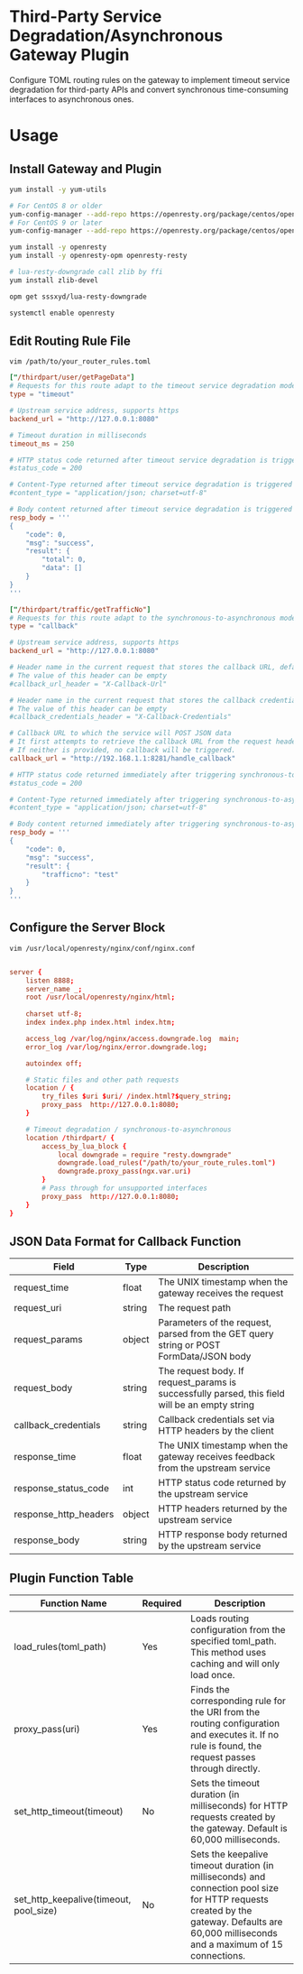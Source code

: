 # Third-Party Service Degradation/Asynchronous Gateway Plugin
Configure TOML routing rules on the gateway to implement timeout service degradation for third-party APIs and convert synchronous time-consuming interfaces to asynchronous ones.

# Usage
## Install Gateway and Plugin
```bash
yum install -y yum-utils

# For CentOS 8 or older
yum-config-manager --add-repo https://openresty.org/package/centos/openresty.repo
# For CentOS 9 or later
yum-config-manager --add-repo https://openresty.org/package/centos/openresty2.repo

yum install -y openresty
yum install -y openresty-opm openresty-resty

# lua-resty-downgrade call zlib by ffi
yum install zlib-devel

opm get sssxyd/lua-resty-downgrade

systemctl enable openresty
```

## Edit Routing Rule File
`vim /path/to/your_router_rules.toml`
```toml
["/thirdpart/user/getPageData"]
# Requests for this route adapt to the timeout service degradation mode
type = "timeout"

# Upstream service address, supports https
backend_url = "http://127.0.0.1:8080"

# Timeout duration in milliseconds
timeout_ms = 250

# HTTP status code returned after timeout service degradation is triggered (default is 200)
#status_code = 200

# Content-Type returned after timeout service degradation is triggered (default is JSON)
#content_type = "application/json; charset=utf-8"

# Body content returned after timeout service degradation is triggered
resp_body = '''
{
    "code": 0,
    "msg": "success",
    "result": {
        "total": 0,
        "data": []
    }
}
'''

["/thirdpart/traffic/getTrafficNo"]
# Requests for this route adapt to the synchronous-to-asynchronous mode
type = "callback"

# Upstream service address, supports https
backend_url = "http://127.0.0.1:8080"

# Header name in the current request that stores the callback URL, default: X-Callback-Url
# The value of this header can be empty
#callback_url_header = "X-Callback-Url"

# Header name in the current request that stores the callback credentials, default: X-Callback-Credentials
# The value of this header can be empty
#callback_credentials_header = "X-Callback-Credentials"

# Callback URL to which the service will POST JSON data
# It first attempts to retrieve the callback URL from the request header, and if not set, falls back to this URL.
# If neither is provided, no callback will be triggered.
callback_url = "http://192.168.1.1:8281/handle_callback"

# HTTP status code returned immediately after triggering synchronous-to-asynchronous mode (default is 200)
#status_code = 200

# Content-Type returned immediately after triggering synchronous-to-asynchronous mode (default is JSON)
#content_type = "application/json; charset=utf-8"

# Body content returned immediately after triggering synchronous-to-asynchronous mode
resp_body = '''
{
    "code": 0,
    "msg": "success",
    "result": {
        "trafficno": "test"
    }
}
'''
```

## Configure the Server Block
`vim /usr/local/openresty/nginx/conf/nginx.conf`
```conf

server {
    listen 8888;
    server_name _;
    root /usr/local/openresty/nginx/html;
    
    charset utf-8;
    index index.php index.html index.htm;

    access_log /var/log/nginx/access.downgrade.log  main;
    error_log /var/log/nginx/error.downgrade.log;

    autoindex off;

    # Static files and other path requests
    location / {
        try_files $uri $uri/ /index.html?$query_string;
        proxy_pass  http://127.0.0.1:8080; 
    }

    # Timeout degradation / synchronous-to-asynchronous
    location /thirdpart/ {
        access_by_lua_block {
            local downgrade = require "resty.downgrade"
            downgrade.load_rules("/path/to/your_route_rules.toml")
            downgrade.proxy_pass(ngx.var.uri)
        }
        # Pass through for unsupported interfaces
        proxy_pass  http://127.0.0.1:8080; 
    }
}

```

## JSON Data Format for Callback Function
| Field | Type | Description |
| --- | --- | --- |
| request_time | float | The UNIX timestamp when the gateway receives the request |
| request_uri | string | The request path |
| request_params | object | Parameters of the request, parsed from the GET query string or POST FormData/JSON body |
| request_body | string | The request body. If request_params is successfully parsed, this field will be an empty string |
| callback_credentials | string | Callback credentials set via HTTP headers by the client |
| response_time | float | The UNIX timestamp when the gateway receives feedback from the upstream service |
| response_status_code | int | HTTP status code returned by the upstream service |
| response_http_headers | object | HTTP headers returned by the upstream service |
| response_body | string | HTTP response body returned by the upstream service |

## Plugin Function Table
| Function Name	 | Required | Description |
| --- | --- | --- |
| load_rules(toml_path) | Yes | Loads routing configuration from the specified toml_path. This method uses caching and will only load once. |
| proxy_pass(uri) | Yes | Finds the corresponding rule for the URI from the routing configuration and executes it. If no rule is found, the request passes through directly. |
| set_http_timeout(timeout) | No | Sets the timeout duration (in milliseconds) for HTTP requests created by the gateway. Default is 60,000 milliseconds. |
| set_http_keepalive(timeout, pool_size) | No | Sets the keepalive timeout duration (in milliseconds) and connection pool size for HTTP requests created by the gateway. Defaults are 60,000 milliseconds and a maximum of 15 connections. |